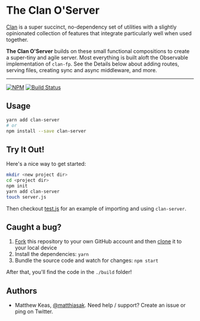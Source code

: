 # The Clan O'Server

[Clan](https://github.com/matthiasak/clan) is a super succinct, no-dependency set of utilities with a slightly opinionated collection of features that integrate particularly well when used together.

**The Clan O'Server** builds on these small functional compositions to create a super-tiny and agile server. Most everything is built aloft the Observable implementation of `clan-fp`. See the Details below about adding routes, serving files, creating sync and async middleware, and more.

---

[![NPM](https://nodei.co/npm/clan-server.png)](https://nodei.co/npm/clan-server/)
[![Build Status](https://travis-ci.org/matthiasak/clan-server.svg?branch=master)](https://travis-ci.org/matthiasak/clan-server)

## Usage

```sh
yarn add clan-server
# or
npm install --save clan-server
```

## Try It Out!

Here's a nice way to get started:

```sh
mkdir <new project dir>
cd <project dir>
npm init
yarn add clan-server
touch server.js
```

Then checkout [test.js](./src/test.js) for an example of importing and using `clan-server`.

## Caught a bug?

1. [Fork](https://help.github.com/articles/fork-a-repo/) this repository to your own GitHub account and then [clone](https://help.github.com/articles/cloning-a-repository/) it to your local device
2. Install the dependencies: `yarn`
3. Bundle the source code and watch for changes: `npm start`

After that, you'll find the code in the `./build` folder!

## Authors

- Matthew Keas, [@matthiasak](https://twitter.com/@matthiasak). Need help / support? Create an issue or ping on Twitter.
